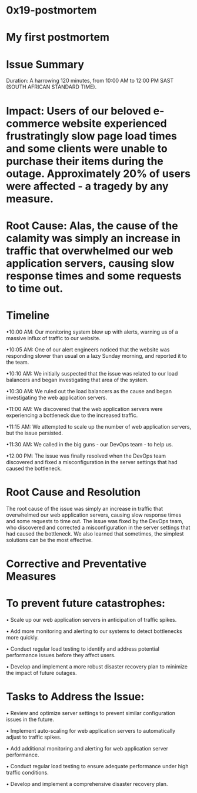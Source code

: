# 0x19-postmortem

# My first postmortem


# Issue Summary
Duration: A harrowing 120 minutes, from 10:00 AM to 12:00 PM SAST (SOUTH AFRICAN STANDARD TIME).

# Impact: Users of our beloved e-commerce website experienced frustratingly slow page load times and some clients were unable to purchase their items during the outage. Approximately 20% of users were affected - a tragedy by any measure.

# Root Cause: Alas, the cause of the calamity was simply an increase in traffic that overwhelmed our web application servers, causing slow response times and some requests to time out. 

# Timeline

•10:00 AM: Our monitoring system blew up with alerts, warning us of a massive influx of traffic to our website. 

•10:05 AM: One of our alert engineers noticed that the website was responding slower than usual on a lazy Sunday morning, and reported it to the team. 

•10:10 AM: We initially suspected that the issue was related to our load balancers and began investigating that area of the system. 

•10:30 AM: We ruled out the load balancers as the cause and began investigating the web application servers. 

•11:00 AM: We discovered that the web application servers were experiencing a bottleneck due to the increased traffic. 

•11:15 AM: We attempted to scale up the number of web application servers, but the issue persisted. 

•11:30 AM: We called in the big guns - our DevOps team - to help us. 

•12:00 PM: The issue was finally resolved when the DevOps team discovered and fixed a misconfiguration in the server settings that had caused the bottleneck. 

# Root Cause and Resolution

The root cause of the issue was simply an increase in traffic that overwhelmed our web application servers, causing slow response times and some requests to time out. The issue was fixed by the DevOps team, who discovered and corrected a misconfiguration in the server settings that had caused the bottleneck. We also learned that sometimes, the simplest solutions can be the most effective.

# Corrective and Preventative Measures

# To prevent future catastrophes:

• Scale up our web application servers in anticipation of traffic spikes. 

• Add more monitoring and alerting to our systems to detect bottlenecks more quickly.

• Conduct regular load testing to identify and address potential performance issues before they affect users.

• Develop and implement a more robust disaster recovery plan to minimize the impact of future outages. 


# Tasks to Address the Issue:

• Review and optimize server settings to prevent similar configuration issues in the future.

• Implement auto-scaling for web application servers to automatically adjust to traffic spikes.

• Add additional monitoring and alerting for web application server performance.

• Conduct regular load testing to ensure adequate performance under high traffic conditions. 

• Develop and implement a comprehensive disaster recovery plan. 
